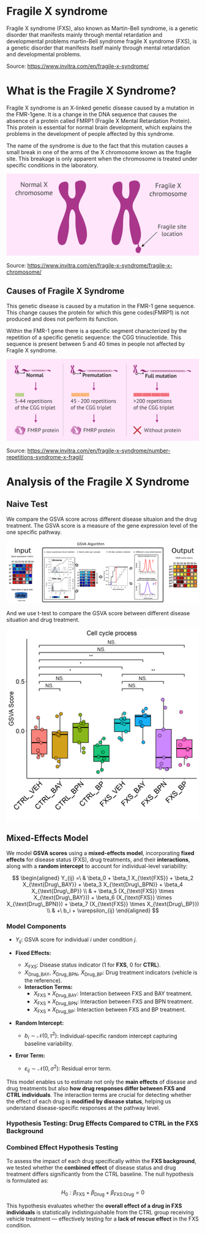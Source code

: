 # Fragile X syndrome

Fragile X syndrome (FXS), also known as Martin-Bell syndrome, is a genetic disorder that manifests mainly through mental retardation and developmental problems martin-Bell syndrome fragile X syndrome (FXS), is a genetic disorder that manifests itself mainly through mental retardation and developmental problems.

Source: https://www.invitra.com/en/fragile-x-syndrome/

# What is the Fragile X Syndrome?
Fragile X syndrome is an X-linked genetic disease caused by a mutation in the FMR-1gene. It is a change in the DNA sequence that causes the absence of a protein called FMRP1 (Fragile X Mental Retardation Protein). This protein is essential for normal brain development, which explains the problems in the development of people affected by this syndrome.

The name of the syndrome is due to the fact that this mutation causes a small break in one of the arms of the X chromosome known as the fragile site. This breakage is only apparent when the chromosome is treated under specific conditions in the laboratory.

![Comparison between normal chromosome and fragile X chromosome](./images/fragile-x-chromosome.png)

Source: https://www.invitra.com/en/fragile-x-syndrome/fragile-x-chromosome/

## Causes of Fragile X Syndrome

This genetic disease is caused by a mutation in the FMR-1 gene sequence. This change causes the protein for which this gene codes(FMRP1) is not produced and does not perform its function.

Within the FMR-1 gene there is a specific segment characterized by the repetition of a specific genetic sequence: the CGG trinucleotide. This sequence is present between 5 and 40 times in people not affected by Fragile X syndrome.

![Number of CGG triplet repeats and protein synthesis in Fragile X](./images/number-repetitions-syndrome-x-fragil.png)

Source: https://www.invitra.com/en/fragile-x-syndrome/number-repetitions-syndrome-x-fragil/

# Analysis of the Fragile X Syndrome

## Naive Test

We compare the GSVA score across different disease situaion and the drug treatment. The GSVA score is a measure of the gene expression level of the one specific pathway.

![GSVA score](./images/GSVA.png)

And we use t-test to compare the GSVA score between different disease situation and drug treatment.

![Naive Test](./images/GSVA_GOBP_CELL_CYCLE_PROCESS.png)




## Mixed-Effects Model

We model **GSVA scores** using a **mixed-effects model**, incorporating **fixed effects** for disease status (FXS), drug treatments, and their **interactions**, along with a **random intercept** to account for individual-level variability:

$$
\begin{aligned}
Y_{ij} =\ & \beta_0 + \beta_1 X_{\text{FXS}} + \beta_2 X_{\text{Drug\_BAY}} + \beta_3 X_{\text{Drug\_BPN}} + \beta_4 X_{\text{Drug\_BP}} \\
          & + \beta_5 (X_{\text{FXS}} \times X_{\text{Drug\_BAY}}) + \beta_6 (X_{\text{FXS}} \times X_{\text{Drug\_BPN}}) + \beta_7 (X_{\text{FXS}} \times X_{\text{Drug\_BP}}) \\
          & +\ b_i + \varepsilon_{ij}
\end{aligned}
$$

### **Model Components**

- $Y_{ij}$: GSVA score for individual $i$ under condition $j$.

- **Fixed Effects:**
  - $X_{\text{FXS}}$: Disease status indicator (1 for **FXS**, 0 for **CTRL**).
  - $X_{\text{Drug\_BAY}},\ X_{\text{Drug\_BPN}},\ X_{\text{Drug\_BP}}$: Drug treatment indicators (vehicle is the reference).
  - **Interaction Terms:**
    - $X_{\text{FXS}} \times X_{\text{Drug\_BAY}}$: Interaction between FXS and BAY treatment.
    - $X_{\text{FXS}} \times X_{\text{Drug\_BPN}}$: Interaction between FXS and BPN treatment.
    - $X_{\text{FXS}} \times X_{\text{Drug\_BP}}$: Interaction between FXS and BP treatment.

- **Random Intercept:**
  - $b_i \sim \mathcal{N}(0, \tau^2)$: Individual-specific random intercept capturing baseline variability.

- **Error Term:**
  - $\varepsilon_{ij} \sim \mathcal{N}(0, \sigma^2)$: Residual error term.

This model enables us to estimate not only the **main effects** of disease and drug treatments but also **how drug responses differ between FXS and CTRL individuals**. The interaction terms are crucial for detecting whether the effect of each drug is **modified by disease status**, helping us understand disease-specific responses at the pathway level.




### Hypothesis Testing: Drug Effects Compared to CTRL in the FXS Background

### **Combined Effect Hypothesis Testing**

To assess the impact of each drug specifically within the **FXS background**, we tested whether the **combined effect** of disease status and drug treatment differs significantly from the CTRL baseline. The null hypothesis is formulated as:

$$
H_0: \beta_{\text{FXS}} + \beta_{\text{Drug}} + \beta_{\text{FXS:Drug}} = 0
$$

This hypothesis evaluates whether the **overall effect of a drug in FXS individuals** is statistically indistinguishable from the CTRL group receiving vehicle treatment — effectively testing for a **lack of rescue effect** in the FXS condition.
